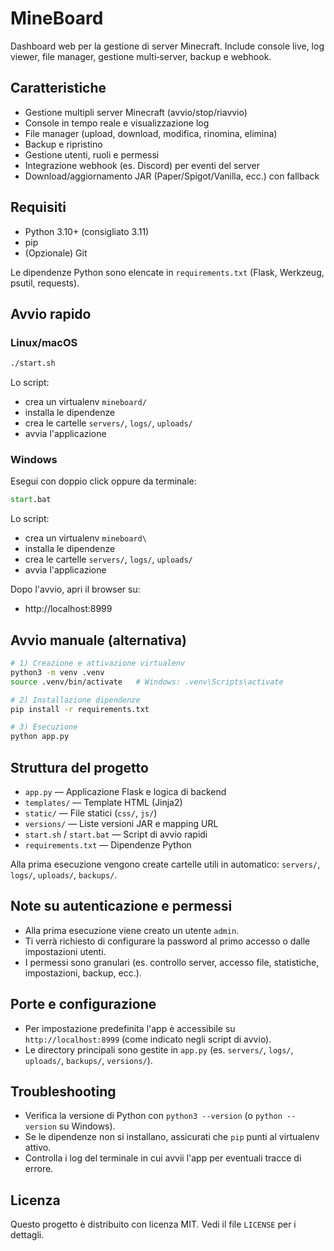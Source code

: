 # MineBoard

Dashboard web per la gestione di server Minecraft. Include console live, log viewer, file manager, gestione multi‑server, backup e webhook.

## Caratteristiche
- Gestione multipli server Minecraft (avvio/stop/riavvio)
- Console in tempo reale e visualizzazione log
- File manager (upload, download, modifica, rinomina, elimina)
- Backup e ripristino
- Gestione utenti, ruoli e permessi
- Integrazione webhook (es. Discord) per eventi del server
- Download/aggiornamento JAR (Paper/Spigot/Vanilla, ecc.) con fallback

## Requisiti
- Python 3.10+ (consigliato 3.11)
- pip
- (Opzionale) Git

Le dipendenze Python sono elencate in `requirements.txt` (Flask, Werkzeug, psutil, requests).

## Avvio rapido

### Linux/macOS
```bash
./start.sh
```
Lo script:
- crea un virtualenv `mineboard/`
- installa le dipendenze
- crea le cartelle `servers/`, `logs/`, `uploads/`
- avvia l'applicazione

### Windows
Esegui con doppio click oppure da terminale:
```bat
start.bat
```
Lo script:
- crea un virtualenv `mineboard\`
- installa le dipendenze
- crea le cartelle `servers/`, `logs/`, `uploads/`
- avvia l'applicazione

Dopo l'avvio, apri il browser su:
- http://localhost:8999

## Avvio manuale (alternativa)
```bash
# 1) Creazione e attivazione virtualenv
python3 -m venv .venv
source .venv/bin/activate   # Windows: .venv\Scripts\activate

# 2) Installazione dipendenze
pip install -r requirements.txt

# 3) Esecuzione
python app.py
```

## Struttura del progetto
- `app.py` — Applicazione Flask e logica di backend
- `templates/` — Template HTML (Jinja2)
- `static/` — File statici (`css/`, `js/`)
- `versions/` — Liste versioni JAR e mapping URL
- `start.sh` / `start.bat` — Script di avvio rapidi
- `requirements.txt` — Dipendenze Python

Alla prima esecuzione vengono create cartelle utili in automatico: `servers/`, `logs/`, `uploads/`, `backups/`.

## Note su autenticazione e permessi
- Alla prima esecuzione viene creato un utente `admin`.
- Ti verrà richiesto di configurare la password al primo accesso o dalle impostazioni utenti.
- I permessi sono granulari (es. controllo server, accesso file, statistiche, impostazioni, backup, ecc.).

## Porte e configurazione
- Per impostazione predefinita l'app è accessibile su `http://localhost:8999` (come indicato negli script di avvio).
- Le directory principali sono gestite in `app.py` (es. `servers/`, `logs/`, `uploads/`, `backups/`, `versions/`).

## Troubleshooting
- Verifica la versione di Python con `python3 --version` (o `python --version` su Windows).
- Se le dipendenze non si installano, assicurati che `pip` punti al virtualenv attivo.
- Controlla i log del terminale in cui avvii l'app per eventuali tracce di errore.

## Licenza
Questo progetto è distribuito con licenza MIT. Vedi il file `LICENSE` per i dettagli.
